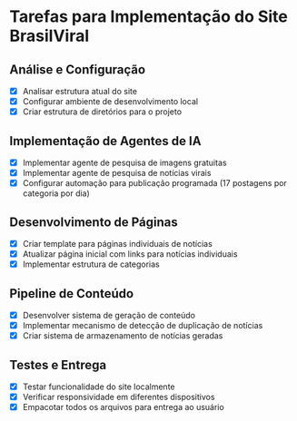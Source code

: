 # Tarefas para Implementação do Site BrasilViral

## Análise e Configuração
- [x] Analisar estrutura atual do site
- [x] Configurar ambiente de desenvolvimento local
- [x] Criar estrutura de diretórios para o projeto

## Implementação de Agentes de IA
- [x] Implementar agente de pesquisa de imagens gratuitas
- [x] Implementar agente de pesquisa de notícias virais
- [x] Configurar automação para publicação programada (17 postagens por categoria por dia)

## Desenvolvimento de Páginas
- [x] Criar template para páginas individuais de notícias
- [x] Atualizar página inicial com links para notícias individuais
- [x] Implementar estrutura de categorias

## Pipeline de Conteúdo
- [x] Desenvolver sistema de geração de conteúdo
- [x] Implementar mecanismo de detecção de duplicação de notícias
- [x] Criar sistema de armazenamento de notícias geradas

## Testes e Entrega
- [x] Testar funcionalidade do site localmente
- [x] Verificar responsividade em diferentes dispositivos
- [x] Empacotar todos os arquivos para entrega ao usuário
